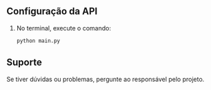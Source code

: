 ## Configuração da API

1. No terminal, execute o comando:
    ```bash
    python main.py
    ```

## Suporte
Se tiver dúvidas ou problemas, pergunte ao responsável pelo projeto.